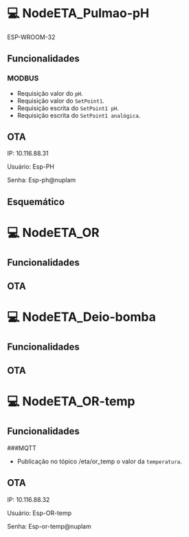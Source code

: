 # 💻 NodeETA_Pulmao-pH
ESP-WROOM-32

##  Funcionalidades
### MODBUS
* Requisição valor do `pH`.
* Requisição valor do `SetPoint1`.
* Requisição escrita do `SetPoint1 pH`.
* Requisição escrita do `SetPoint1 analógica`.


## OTA

IP: 10.116.88.31

Usuário: Esp-PH

Senha: Esp-ph@nuplam

## Esquemático


# 💻 NodeETA_OR
##  Funcionalidades
## OTA

# 💻 NodeETA_Deio-bomba
##  Funcionalidades
## OTA

# 💻 NodeETA_OR-temp
##  Funcionalidades
###MQTT

* Publicação no tópico /eta/or_temp o valor da `temperatura`.

## OTA

IP: 10.116.88.32

Usuário: Esp-OR-temp

Senha: Esp-or-temp@nuplam


